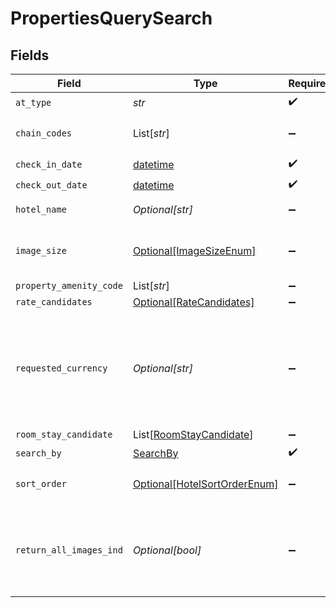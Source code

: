 # PropertiesQuerySearch


## Fields

| Field                                                                                                                                                                                           | Type                                                                                                                                                                                            | Required                                                                                                                                                                                        | Description                                                                                                                                                                                     | Example                                                                                                                                                                                         |
| ----------------------------------------------------------------------------------------------------------------------------------------------------------------------------------------------- | ----------------------------------------------------------------------------------------------------------------------------------------------------------------------------------------------- | ----------------------------------------------------------------------------------------------------------------------------------------------------------------------------------------------- | ----------------------------------------------------------------------------------------------------------------------------------------------------------------------------------------------- | ----------------------------------------------------------------------------------------------------------------------------------------------------------------------------------------------- |
| `at_type`                                                                                                                                                                                       | *str*                                                                                                                                                                                           | :heavy_check_mark:                                                                                                                                                                              | N/A                                                                                                                                                                                             | PropertiesQuerySearch                                                                                                                                                                           |
| `chain_codes`                                                                                                                                                                                   | List[*str*]                                                                                                                                                                                     | :heavy_minus_sign:                                                                                                                                                                              | The permitted property chain code(s) to be returned for this request                                                                                                                            |                                                                                                                                                                                                 |
| `check_in_date`                                                                                                                                                                                 | [datetime](https://docs.python.org/3/library/datetime.html#datetime-objects)                                                                                                                    | :heavy_check_mark:                                                                                                                                                                              | Check In Date                                                                                                                                                                                   |                                                                                                                                                                                                 |
| `check_out_date`                                                                                                                                                                                | [datetime](https://docs.python.org/3/library/datetime.html#datetime-objects)                                                                                                                    | :heavy_check_mark:                                                                                                                                                                              | Check Out Date                                                                                                                                                                                  |                                                                                                                                                                                                 |
| `hotel_name`                                                                                                                                                                                    | *Optional[str]*                                                                                                                                                                                 | :heavy_minus_sign:                                                                                                                                                                              | The preferred name of the property                                                                                                                                                              |                                                                                                                                                                                                 |
| `image_size`                                                                                                                                                                                    | [Optional[ImageSizeEnum]](../../models/shared/imagesizeenum.md)                                                                                                                                 | :heavy_minus_sign:                                                                                                                                                                              | Indicates the size of the image. Hospitality APIs no longer support thumbnail                                                                                                                   |                                                                                                                                                                                                 |
| `property_amenity_code`                                                                                                                                                                         | List[*str*]                                                                                                                                                                                     | :heavy_minus_sign:                                                                                                                                                                              | N/A                                                                                                                                                                                             |                                                                                                                                                                                                 |
| `rate_candidates`                                                                                                                                                                               | [Optional[RateCandidates]](../../models/shared/ratecandidates.md)                                                                                                                               | :heavy_minus_sign:                                                                                                                                                                              | N/A                                                                                                                                                                                             |                                                                                                                                                                                                 |
| `requested_currency`                                                                                                                                                                            | *Optional[str]*                                                                                                                                                                                 | :heavy_minus_sign:                                                                                                                                                                              | You can use requested currency to request conversion rate information. The response will return the currencyRateConversion object which will contain conversion rate of the requested currency. |                                                                                                                                                                                                 |
| `room_stay_candidate`                                                                                                                                                                           | List[[RoomStayCandidate](../../models/shared/roomstaycandidate.md)]                                                                                                                             | :heavy_minus_sign:                                                                                                                                                                              | N/A                                                                                                                                                                                             |                                                                                                                                                                                                 |
| `search_by`                                                                                                                                                                                     | [SearchBy](../../models/shared/searchby.md)                                                                                                                                                     | :heavy_check_mark:                                                                                                                                                                              | N/A                                                                                                                                                                                             |                                                                                                                                                                                                 |
| `sort_order`                                                                                                                                                                                    | [Optional[HotelSortOrderEnum]](../../models/shared/hotelsortorderenum.md)                                                                                                                       | :heavy_minus_sign:                                                                                                                                                                              | The method to be used in sorting hotel properties                                                                                                                                               |                                                                                                                                                                                                 |
| `return_all_images_ind`                                                                                                                                                                         | *Optional[bool]*                                                                                                                                                                                | :heavy_minus_sign:                                                                                                                                                                              | If true, all property images of the size requested will be returned. If blank or false the best single property image will be returned.                                                         |                                                                                                                                                                                                 |